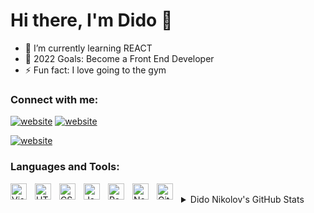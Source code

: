 # Hi there, I'm Dido 👋

- 🌱 I’m currently learning REACT
- 🥅 2022 Goals: Become a Front End Developer
- ⚡ Fun fact: I love going to the gym

### Connect with me:

[![website](./img/linkedin-light.svg)](https://www.linkedin.com/in/diyan-nikolov-2a421919a/)
[![website](./img/linkedin-dark.svg)](https://www.linkedin.com/in/diyan-nikolov-2a421919a/)
&nbsp;&nbsp;

[![website](./img/instagram-light.svg)](https://www.instagram.com/didonikolovv/)

### Languages and Tools:

<img align="left" alt="Visual Studio Code" width="26px" src="https://cdn.jsdelivr.net/gh/devicons/devicon/icons/vscode/vscode-original.svg" style="padding-right:10px;" />
<img align="left" alt="HTML5" width="26px" src="https://cdn.jsdelivr.net/gh/devicons/devicon/icons/html5/html5-original.svg" style="padding-right:10px;" />
<img align="left" alt="CSS3" width="26px" src="https://cdn.jsdelivr.net/gh/devicons/devicon/icons/css3/css3-original.svg" style="padding-right:10px;" />
<img align="left" alt="JavaScript" width="26px" src="https://cdn.jsdelivr.net/gh/devicons/devicon/icons/javascript/javascript-original.svg" style="padding-right:10px;" />
<img align="left" alt="React" width="26px" src="https://cdn.jsdelivr.net/gh/devicons/devicon/icons/react/react-original.svg" style="padding-right:10px;" />

<img align="left" alt="Node.js" width="26px" src="https://cdn.jsdelivr.net/gh/devicons/devicon/icons/nodejs/nodejs-original.svg" style="padding-right:10px;" />
<img align="left" alt="GitHub" width="26px" src="https://user-images.githubusercontent.com/3369400/139447912-e0f43f33-6d9f-45f8-be46-2df5bbc91289.png" style="padding-right:10px;" /

<br />
<br />

<details>
  <summary>Dido Nikolov's GitHub Stats</summary>

  <img align="left" alt="DidoNikolovV's GitHub Stats" src="https://github-readme-stats.vercel.app/api?username=DidoNikolovV&show_icons=true&hide_border=true&title_color=ff652f&icon_color=FFE400&bg_color=09131B&text_color=ffffff&border_color=0c1a25" />

</details>
